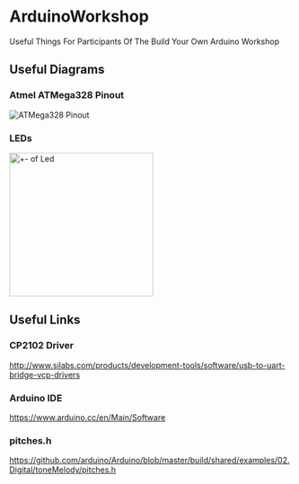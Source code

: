 # ArduinoWorkshop
Useful Things For Participants Of The Build Your Own Arduino Workshop

## Useful Diagrams

### Atmel ATMega328 Pinout

![ATMega328 Pinout](http://www.pighixxx.com/test/wp-content/uploads/2014/11/atmega328.png)

### LEDs

<a title="By w:en:user:Adam850 (w:en:Image:Led2.PNG) [Public domain], via Wikimedia Commons" href="https://commons.wikimedia.org/wiki/File%3A%2B-_of_Led.png"><img width="256" alt="+- of Led" src="https://upload.wikimedia.org/wikipedia/commons/thumb/a/aa/%2B-_of_Led.png/256px-%2B-_of_Led.png"/></a>

## Useful Links

### CP2102 Driver

http://www.silabs.com/products/development-tools/software/usb-to-uart-bridge-vcp-drivers

### Arduino IDE

https://www.arduino.cc/en/Main/Software

### pitches.h

https://github.com/arduino/Arduino/blob/master/build/shared/examples/02.Digital/toneMelody/pitches.h

